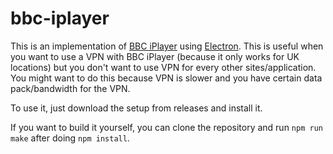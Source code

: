 # bbc-iplayer

This is an implementation of [BBC iPlayer](https://www.bbc.co.uk/iplayer) using [Electron](https://www.electronjs.org/). This is useful when you want to use a VPN
with BBC iPlayer (because it only works for UK locations) but you don't want to use VPN for every other sites/application. You might want to do this because VPN is slower
and you have certain data pack/bandwidth for the VPN.

To use it, just download the setup from releases and install it. 

If you want to build it yourself, you can clone the repository and run `npm run make` after doing `npm install`.
